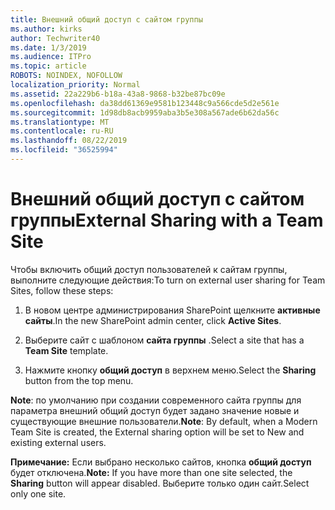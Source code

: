 ```yaml
---
title: Внешний общий доступ с сайтом группы
ms.author: kirks
author: Techwriter40
ms.date: 1/3/2019
ms.audience: ITPro
ms.topic: article
ROBOTS: NOINDEX, NOFOLLOW
localization_priority: Normal
ms.assetid: 22a229b6-b18a-43a8-9868-b32be87bc09e
ms.openlocfilehash: da38dd61369e9581b123448c9a566cde5d2e561e
ms.sourcegitcommit: 1d98db8acb9959aba3b5e308a567ade6b62da56c
ms.translationtype: MT
ms.contentlocale: ru-RU
ms.lasthandoff: 08/22/2019
ms.locfileid: "36525994"
---
```

# <a name="external-sharing-with-a-team-site"></a><span data-ttu-id="a85a1-102">Внешний общий доступ с сайтом группы</span><span class="sxs-lookup"><span data-stu-id="a85a1-102">External Sharing with a Team Site</span></span>

<span data-ttu-id="a85a1-103">Чтобы включить общий доступ пользователей к сайтам группы, выполните следующие действия:</span><span class="sxs-lookup"><span data-stu-id="a85a1-103">To turn on external user sharing for Team Sites, follow these steps:</span></span> 
  
1. <span data-ttu-id="a85a1-104">В новом центре администрирования SharePoint щелкните **активные сайты**.</span><span class="sxs-lookup"><span data-stu-id="a85a1-104">In the new SharePoint admin center, click **Active Sites**.</span></span>
  
2. <span data-ttu-id="a85a1-105">Выберите сайт с шаблоном **сайта группы** .</span><span class="sxs-lookup"><span data-stu-id="a85a1-105">Select a site that has a **Team Site** template.</span></span> 
  
3. <span data-ttu-id="a85a1-106">Нажмите кнопку **общий доступ** в верхнем меню.</span><span class="sxs-lookup"><span data-stu-id="a85a1-106">Select the **Sharing** button from the top menu.</span></span> 
  
 <span data-ttu-id="a85a1-107">**Note**: по умолчанию при создании современного сайта группы для параметра внешний общий доступ будет задано значение новые и существующие внешние пользователи.</span><span class="sxs-lookup"><span data-stu-id="a85a1-107">**Note**: By default, when a Modern Team Site is created, the External sharing option will be set to New and existing external users.</span></span> 
  
 <span data-ttu-id="a85a1-108">**Примечание:** Если выбрано несколько сайтов, кнопка **общий доступ** будет отключена.</span><span class="sxs-lookup"><span data-stu-id="a85a1-108">**Note:** If you have more than one site selected, the **Sharing** button will appear disabled.</span></span> <span data-ttu-id="a85a1-109">Выберите только один сайт.</span><span class="sxs-lookup"><span data-stu-id="a85a1-109">Select only one site.</span></span> 
  

